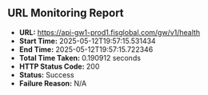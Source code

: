 ## URL Monitoring Report

- **URL:** https://api-gw1-prod1.fisglobal.com/gw/v1/health
- **Start Time:** 2025-05-12T19:57:15.531434
- **End Time:** 2025-05-12T19:57:15.722346
- **Total Time Taken:** 0.190912 seconds
- **HTTP Status Code:** 200
- **Status:** Success
- **Failure Reason:** N/A
